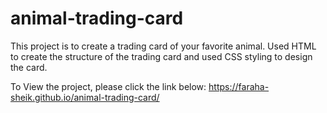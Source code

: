 # animal-trading-card

This project is to create a trading card of your favorite animal.
Used HTML to create the structure of the trading card and used CSS styling to design the card.

To View the project, please click the link below:
https://faraha-sheik.github.io/animal-trading-card/
